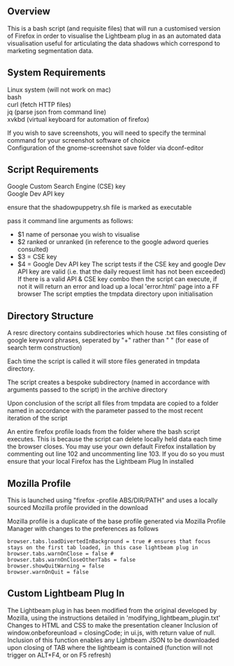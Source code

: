 ## Overview

This is a bash script (and requisite files) that will run a customised version of Firefox in order to visualise the Lightbeam plug in as an automated data visualisation useful for articulating the data shadows which correspond to marketing segmentation data.

## System Requirements
Linux system (will not work on mac)  
bash  
curl (fetch HTTP files)  
jq (parse json from command line)  
xvkbd (virtual keyboard for automation of firefox)  

If you wish to save screenshots, you will need to specify the terminal command for your screenshot software of choice  
Configuration of the gnome-screenshot save folder via dconf-editor

## Script Requirements
Google Custom Search Engine (CSE) key  
Google Dev API key  

ensure that the shadowpuppetry.sh file is marked as executable

pass it command line arguments as follows: 
* $1 name of personae you wish to visualise
* $2 ranked or unranked (in reference to the google adword queries consulted)
* $3 = CSE key
* $4 = Google Dev API key
The script tests if the CSE key and google Dev API key are valid (i.e. that the daily request limit has not been exceeded)
If there is a valid API & CSE key combo then the script can execute, if not it will return an error and load up a local 'error.html' page into a FF browser
The script empties the tmpdata directory upon initialisation

## Directory Structure

A resrc directory contains subdirectories which house .txt files consisting of google keyword phrases, seperated by "+" rather than " " (for ease of search term construction)

Each time the script is called it will store files generated in tmpdata directory.

The script creates a bespoke subdirectory (named in accordance with arguments passed to the script) in the archive directory

Upon conclusion of the script all files from tmpdata are copied to a folder named in accordance with the parameter passed to the most recent iteration of the script

An entire firefox profile loads from the folder where the bash script executes. This is because the script can delete locally held data each time the browser closes. You may use your own default Firefox installation by commenting out line 102 and uncommenting line 103. If you do so you must ensure that your local Firefox has the Lightbeam Plug In installed

## Mozilla Profile

This is launched using "firefox -profile ABS/DIR/PATH" and uses a locally sourced Mozilla profile provided in the download

Mozilla profile is a duplicate of the base profile generated via Mozilla Profile Manager with changes to the preferences as follows

    browser.tabs.loadDivertedInBackground = true # ensures that focus stays on the first tab loaded, in this case lightbeam plug in
    browser.tabs.warnOnClose = false #
    browser.tabs.warnOnCloseOtherTabs = false
    browser.showQuitWarning = false
    browser.warnOnQuit = false

## Custom Lightbeam Plug In

The Lightbeam plug in has been modified from the original developed by Mozilla, using the instructions detailed in 'modifying_lightbeam_plugin.txt'
Changes to HTML and CSS to make the presentation cleaner
Inclusion of window.onbeforeunload = closingCode; in ui.js, with return value of null. Inclusion of this function enables any Lightbeam JSON to be downloaded upon closing of TAB where the lightbeam is contained (function will not trigger on ALT+F4, or on F5 refresh)
